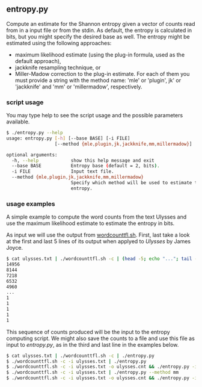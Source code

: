 ## entropy.py <a name="pyentropy"></a>
Compute an estimate for the Shannon entropy given a vector of counts 
read from in a input file or from the stdin. 
As default, the entropy is calculated in bits, 
but you might specify the desired base as well. 
The entropy might be estimated using the following approaches: 
- maximum likelihood estimate (using the plug-in formula, used as the default approach), 
- jackknife resampling technique, or 
- Miller-Madow correction to the plug-in estimate. 
For each of them you must provide a string with the method name: 
'mle' or 'plugin', jk' or 'jackknife' and 'mm' or 'millermadow', respectively.

### script usage 
You may type help to see the script usage and the possible parameters available.
~~~ bash
$ ./entropy.py --help
usage: entropy.py [-h] [--base BASE] [-i FILE]
                  [--method {mle,plugin,jk,jackknife,mm,millermadow}]

optional arguments:
  -h, --help            show this help message and exit
  --base BASE           Entropy base (default = 2, bits).
  -i FILE               Input text file.
  --method {mle,plugin,jk,jackknife,mm,millermadow}
                        Specify which method will be used to estimate the
                        entropy.
~~~


### usage examples
A simple example to compute the word counts from the text Ulysses and use the maximum likelihood estimate to estimate the entropy in bits.

As input we will use the output from [wordcounttfl.sh](wordcounttfl.html). 
First, last take a look at the first and last 5 lines of its output when
applyed to *Ulysses* by James Joyce.

~~~ bash
$ cat ulysses.txt | ./wordcounttfl.sh -c | (head -5; echo "..."; tail -5) 
14956
8144
7218
6532
4960
...
1
1
1
1
1
~~~

This sequence of counts produced will be the input to the entropy computing script.
We might also save the counts to a file and use this file as
input to *entropy.py*, as in the third and last line in the examples below.

~~~ bash
$ cat ulysses.txt | ./wordcounttfl.sh -c | ./entropy.py
$ ./wordcounttfl.sh -c -i ulysses.txt | ./entropy.py
$ ./wordcounttfl.sh -c -i ulysses.txt -o ulysses.cnt && ./entropy.py -i ulysses.cnt 
$ ./wordcounttfl.sh -c -i ulysses.txt | ./entropy.py --method mm
$ ./wordcounttfl.sh -c -i ulysses.txt -o ulysses.cnt && ./entropy.py -i ulysses.cnt --method mm
~~~



